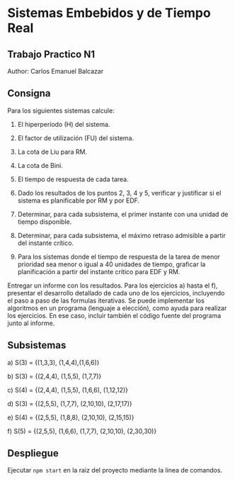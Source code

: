 # Sistemas Embebidos y de Tiempo Real


## Trabajo Practico N1

Author: Carlos Emanuel Balcazar

## Consigna

Para los siguientes sistemas calcule:

1. El hiperperíodo (H) del sistema.

2. El factor de utilización (FU) del sistema.

3. La cota de Liu para RM.

4. La cota de Bini.

5. El tiempo de respuesta de cada tarea.

6. Dado los resultados de los puntos 2, 3, 4 y 5, verificar y justificar si el sistema es
planificable por RM y por EDF.

7. Determinar, para cada subsistema, el primer instante con una unidad de tiempo disponible.

8. Determinar, para cada subsistema, el máximo retraso admisible a partir del instante crítico.

9. Para los sistemas donde el tiempo de respuesta de la tarea de menor prioridad sea menor o
igual a 40 unidades de tiempo, graficar la planificación a partir del instante crítico para EDF
y RM.

Entregar un informe con los resultados. Para los ejercicios a) hasta el f), presentar el desarrollo
detallado de cada uno de los ejercicios, incluyendo el paso a paso de las formulas iterativas.
Se puede implementar los algoritmos en un programa (lenguaje a elección), como ayuda para
realizar los ejercicios. En ese caso, incluir también el código fuente del programa junto al
informe.

## Subsistemas

a) S(3) = {(1,3,3), (1,4,4),(1,6,6)} 

b) S(3) = {(2,4,4), (1,5,5), (1,7,7)}

c) S(4) = {(2,4,4), (1,5,5), (1,6,6), (1,12,12)}

d) S(3) = {(2,5,5), (1,7,7), (2,10,10), (2,17,17)}

e) S(4) = {(2,5,5), (1,8,8), (2,10,10), (2,15,15)}

f) S(5) = {(2,5,5), (1,6,6), (1,7,7), (2,10,10), (2,30,30)}

## Despliegue

Ejecutar `npm start` en la raiz del proyecto mediante la linea de comandos.
